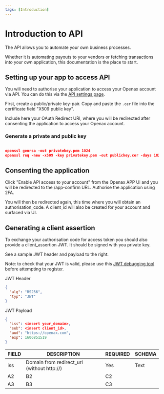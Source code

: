 ```yaml
---
tags: [Introduction]
---
```


# Introduction to API

The API allows you to automate your own business processes.

Whether it is automating payouts to your vendors or fetching transactions into your own application, this documentation is the place to start.


## Setting up your app to access API

You will need to authorise your application to access your Openax account via API. You can do this via the [API settings page](url).

First, create a public/private key-pair. Copy and paste the `.cer` file into the certificate field "X509 public key".

Include here your OAuth Redirect URI, where you will be redirected after consenting the application to access your Openax account.

### Generate a private and public key

```json

openssl genrsa -out privatekey.pem 1024
openssl req -new -x509 -key privatekey.pem -out publickey.cer -days 1825
```

## Consenting the application

Click "Enable API access to your account" from the Openax APP UI and you will be redirected to the /app-confirm URL. Authorise the application using 2FA.

You will then be redirected again, this time where you will obtain an authorisation_code. A client_id will also be created for your account and surfaced via UI.


## Generating a client assertion

To exchange your authorisation code for access token you should also provide a client_assertion JWT. It should be signed with you private key.

See a sample JWT header and payload to the right.

Note: to check that your JWT is valid, please use this [JWT debugging tool](https://jwt.io/#debugger-io) before attempting to register.

JWT Header
```json
{
  "alg": "RS256",
  "typ": "JWT"
}
```

JWT Payload
```json
{
  "iss": <insert your_domain>,
  "sub": <insert client_id>,
  "aud": "https://openax.com",
  "exp": 1606851519
}
```

FIELD | DESCRIPTION | REQUIRED | SCHEMA
---------|----------|----------|-------
 iss | Domain from redirect_url (without http://) | Yes | Text
 A2 | B2 | C2
 A3 | B3 | C3